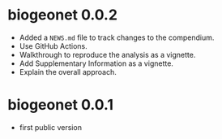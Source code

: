# biogeonet 0.0.2

* Added a `NEWS.md` file to track changes to the compendium.
* Use GitHub Actions.
* Walkthrough to reproduce the analysis as a vignette. 
* Add Supplementary Information as a vignette.
* Explain the overall approach.

# biogeonet 0.0.1

* first public version
